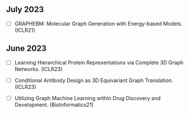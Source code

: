 ## July 2023

- [ ] GRAPHEBM: Molecular Graph Generation with Energy-based Models. (ICLR21)

## June 2023

- [ ] Learning Hierarchical Protein Representations via Complete 3D Graph Networks. (ICLR23)

- [ ] Conditional Antibody Design as 3D Equivariant Graph Translation.(ICLR23)

- [ ] Utilizing Graph Machine Learning within Drug Discovery and Development. (BioInformatics21)